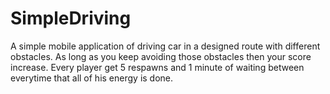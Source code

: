 # SimpleDriving

A simple mobile application of driving car in a designed route with different obstacles. As long as you keep avoiding those obstacles then your score increase. Every player get 5 respawns and 1 minute of waiting between everytime that all of his energy is done.
